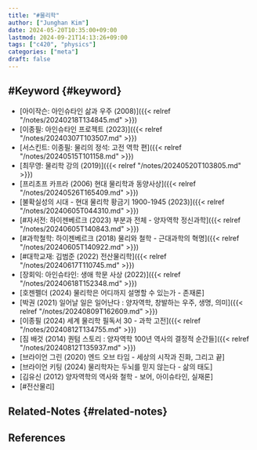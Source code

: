 ```yaml
---
title: "#물리학"
author: ["Junghan Kim"]
date: 2024-05-20T10:35:00+09:00
lastmod: 2024-09-21T14:13:26+09:00
tags: ["c420", "physics"]
categories: ["meta"]
draft: false
---
```


<!--more-->


## #Keyword {#keyword}

-   [아이작슨: 아인슈타인 삶과 우주 (2008)]({{< relref "/notes/20240218T134845.md" >}})
-   [이종필: 아인슈타인 프로젝트 (2023)]({{< relref "/notes/20240307T103507.md" >}})
-   [서스킨트: 이종필: 물리의 정석: 고전 역학 편]({{< relref "/notes/20240515T101158.md" >}})
-   [최무영: 물리학 강의 (2019)]({{< relref "/notes/20240520T103805.md" >}})
-   [프리초프 카프라 (2006) 현대 물리학과 동양사상]({{< relref "/notes/20240526T165409.md" >}})
-   [불확실성의 시대 - 현대 물리학 황금기 1900-1945 (2023)]({{< relref "/notes/20240605T044310.md" >}})
-   [#자서전: 하이젠베르크 (2023) 부분과 전체 - 양자역학 정신과학]({{< relref "/notes/20240605T140843.md" >}})
-   [#과학철학: 하이젠베르크 (2018) 물리와 철학 - 근대과학의 혁명]({{< relref "/notes/20240605T140922.md" >}})
-   [#대학교재: 김범준 (2022) 전산물리학]({{< relref "/notes/20240617T110745.md" >}})
-   [장회익: 아인슈타인: 생애 학문 사상 (2022)]({{< relref "/notes/20240618T152348.md" >}})
-   [호젠펠더 (2024) 물리학은 어디까지 설명할 수 있는가 - 존재론]
-   [박권 (2021) 일어날 일은 일어난다 : 양자역학, 창발하는 우주, 생명, 의미]({{< relref "/notes/20240809T162609.md" >}})
-   [이종필 (2024) 세계 물리학 필독서 30 - 과학 고전]({{< relref "/notes/20240812T134755.md" >}})
-   [짐 배것 (2014) 퀀텀 스토리 : 양자역학 100년 역사의 결정적 순간들]({{< relref "/notes/20240812T135937.md" >}})
-   [브라이언 그린 (2020) 엔드 오브 타임 - 세상의 시작과 진화, 그리고 끝]
-   [브라이언 키팅 (2024) 물리학자는 두뇌를 믿지 않는다 - 삶의 태도]
-   [김유신 (2012) 양자역학의 역사와 철학 - 보어, 아이슈타인, 실재론]
-   [#전산물리]


## Related-Notes {#related-notes}

## References

<style>.csl-entry{text-indent: -1.5em; margin-left: 1.5em;}</style><div class="csl-bib-body">
</div>
